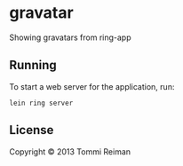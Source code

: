 # gravatar

Showing gravatars from ring-app

## Running

To start a web server for the application, run:

    lein ring server

## License

Copyright © 2013 Tommi Reiman
